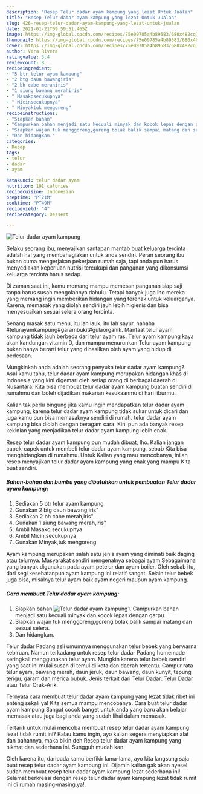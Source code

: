 ```yaml
---
description: "Resep Telur dadar ayam kampung yang lezat Untuk Jualan"
title: "Resep Telur dadar ayam kampung yang lezat Untuk Jualan"
slug: 426-resep-telur-dadar-ayam-kampung-yang-lezat-untuk-jualan
date: 2021-01-21T09:59:51.465Z
image: https://img-global.cpcdn.com/recipes/75e09785a4b89583/680x482cq70/telur-dadar-ayam-kampung-foto-resep-utama.jpg
thumbnail: https://img-global.cpcdn.com/recipes/75e09785a4b89583/680x482cq70/telur-dadar-ayam-kampung-foto-resep-utama.jpg
cover: https://img-global.cpcdn.com/recipes/75e09785a4b89583/680x482cq70/telur-dadar-ayam-kampung-foto-resep-utama.jpg
author: Vera Rivera
ratingvalue: 3.4
reviewcount: 8
recipeingredient:
- "5 btr telur ayam kampung"
- "2 btg daun bawangiris"
- "2 bh cabe merahiris"
- "1 siung bawang merahiris"
- " Masakosecukupnya"
- " Micinsecukupnya"
- " Minyaktuk mengoreng"
recipeinstructions:
- "Siapkan bahan"
- "Campurkan bahan menjadi satu kecuali minyak dan kocok lepas dengan garpu."
- "Siapkan wajan tuk menggoreng,goreng bolak balik sampai matang dan sesuai selera."
- "Dan hidangkan."
categories:
- Resep
tags:
- telur
- dadar
- ayam

katakunci: telur dadar ayam 
nutrition: 191 calories
recipecuisine: Indonesian
preptime: "PT21M"
cooktime: "PT49M"
recipeyield: "4"
recipecategory: Dessert

---
```



![Telur dadar ayam kampung](https://img-global.cpcdn.com/recipes/75e09785a4b89583/680x482cq70/telur-dadar-ayam-kampung-foto-resep-utama.jpg)

Selaku seorang ibu, menyajikan santapan mantab buat keluarga tercinta adalah hal yang membahagiakan untuk anda sendiri. Peran seorang ibu bukan cuma mengerjakan pekerjaan rumah saja, tapi anda pun harus menyediakan keperluan nutrisi tercukupi dan panganan yang dikonsumsi keluarga tercinta harus sedap.

Di zaman  saat ini, kamu memang mampu memesan panganan siap saji tanpa harus susah mengolahnya dahulu. Tetapi banyak juga lho mereka yang memang ingin memberikan hidangan yang terenak untuk keluarganya. Karena, memasak yang diolah sendiri jauh lebih higienis dan bisa menyesuaikan sesuai selera orang tercinta. 

Senang masak satu menu, itu lah lauk, itu lah sayur. hahaha #telurayamkampung#garambukit#gulaorganik. Manfaat telur ayam kampung tidak jauh berbeda dari telur ayam ras. Telur ayam kampung kaya akan kandungan vitamin D, dan mampu menurunkan Telur ayam kampung bukan hanya berarti telur yang dihasilkan oleh ayam yang hidup di pedesaan.

Mungkinkah anda adalah seorang penyuka telur dadar ayam kampung?. Asal kamu tahu, telur dadar ayam kampung merupakan hidangan khas di Indonesia yang kini digemari oleh setiap orang di berbagai daerah di Nusantara. Kita bisa membuat telur dadar ayam kampung buatan sendiri di rumahmu dan boleh dijadikan makanan kesukaanmu di hari liburmu.

Kalian tak perlu bingung jika kamu ingin mendapatkan telur dadar ayam kampung, karena telur dadar ayam kampung tidak sukar untuk dicari dan juga kamu pun bisa memasaknya sendiri di rumah. telur dadar ayam kampung bisa diolah dengan beragam cara. Kini pun ada banyak resep kekinian yang menjadikan telur dadar ayam kampung lebih enak.

Resep telur dadar ayam kampung pun mudah dibuat, lho. Kalian jangan capek-capek untuk membeli telur dadar ayam kampung, sebab Kita bisa menghidangkan di rumahmu. Untuk Kalian yang mau mencobanya, inilah resep menyajikan telur dadar ayam kampung yang enak yang mampu Kita buat sendiri.

<!--inarticleads1-->

##### Bahan-bahan dan bumbu yang dibutuhkan untuk pembuatan Telur dadar ayam kampung:

1. Sediakan 5 btr telur ayam kampung
1. Gunakan 2 btg daun bawang,iris&#34;
1. Sediakan 2 bh cabe merah,iris&#34;
1. Gunakan 1 siung bawang merah,iris&#34;
1. Ambil  Masako,secukupnya
1. Ambil  Micin,secukupnya
1. Gunakan  Minyak,tuk mengoreng


Ayam kampung merupakan salah satu jenis ayam yang diminati baik daging atau telurnya. Masyarakat sendiri mengenalnya sebagai ayam Sebagaimana yang banyak digunakan pada ayam petelur dan ayam boiler. Oleh sebab itu, dari segi kesehatanpun ayam kampung ini relatif sangat. Selain telur bebek juga bisa, misalnya telur ayam baik ayam negeri maupun ayam kampung. 

<!--inarticleads2-->

##### Cara membuat Telur dadar ayam kampung:

1. Siapkan bahan
<img src="https://img-global.cpcdn.com/steps/1e790665134193d9/160x128cq70/telur-dadar-ayam-kampung-langkah-memasak-1-foto.jpg" alt="Telur dadar ayam kampung">1. Campurkan bahan menjadi satu kecuali minyak dan kocok lepas dengan garpu.
1. Siapkan wajan tuk menggoreng,goreng bolak balik sampai matang dan sesuai selera.
1. Dan hidangkan.


Telur dadar Padang asli umumnya menggunakan telur bebek yang berwarna kebiruan. Namun terkadang untuk resep telur dadar Padang homemade seringkali menggunakan telur ayam. Mungkin karena telur bebek sendiri yang saat ini mulai susah di temui di kota dan daerah tertentu. Campur rata telur ayam, bawang merah, daun jeruk, daun bawang, daun kunyit, tepung terigu, garam dan merica bubuk. Jenis terkait dari Telur Dadar: Telur Dadar atau Telur Orak-Arik. 

Ternyata cara membuat telur dadar ayam kampung yang lezat tidak ribet ini enteng sekali ya! Kita semua mampu mencobanya. Cara buat telur dadar ayam kampung Sangat cocok banget untuk anda yang baru akan belajar memasak atau juga bagi anda yang sudah lihai dalam memasak.

Tertarik untuk mulai mencoba membuat resep telur dadar ayam kampung lezat tidak rumit ini? Kalau kamu ingin, ayo kalian segera menyiapkan alat dan bahannya, maka bikin deh Resep telur dadar ayam kampung yang nikmat dan sederhana ini. Sungguh mudah kan. 

Oleh karena itu, daripada kamu berfikir lama-lama, ayo kita langsung saja buat resep telur dadar ayam kampung ini. Dijamin kalian gak akan nyesel sudah membuat resep telur dadar ayam kampung lezat sederhana ini! Selamat berkreasi dengan resep telur dadar ayam kampung lezat tidak rumit ini di rumah masing-masing,ya!.

